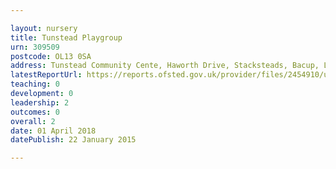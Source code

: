 ```yaml
---

layout: nursery
title: Tunstead Playgroup
urn: 309509
postcode: OL13 0SA
address: Tunstead Community Cente, Haworth Drive, Stacksteads, Bacup, Lancashire, OL13 0SA
latestReportUrl: https://reports.ofsted.gov.uk/provider/files/2454910/urn/309509.pdf
teaching: 0
development: 0
leadership: 2
outcomes: 0
overall: 2
date: 01 April 2018 
datePublish: 22 January 2015

---
```

